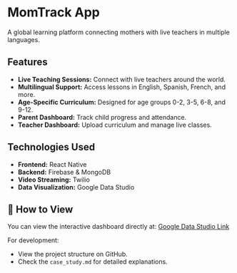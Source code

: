 # MomTrack App  
A global learning platform connecting mothers with live teachers in multiple languages.

##  Features
- **Live Teaching Sessions:** Connect with live teachers around the world.
- **Multilingual Support:** Access lessons in English, Spanish, French, and more.
- **Age-Specific Curriculum:** Designed for age groups 0-2, 3-5, 6-8, and 9-12.
- **Parent Dashboard:** Track child progress and attendance.
- **Teacher Dashboard:** Upload curriculum and manage live classes.

## Technologies Used
- **Frontend:** React Native
- **Backend:** Firebase & MongoDB
- **Video Streaming:** Twilio
- **Data Visualization:** Google Data Studio

## 📝 How to View
You can view the interactive dashboard directly at: [Google Data Studio Link](https://datastudio.google.com/)

For development:
- View the project structure on GitHub.
- Check the `case_study.md` for detailed explanations.
